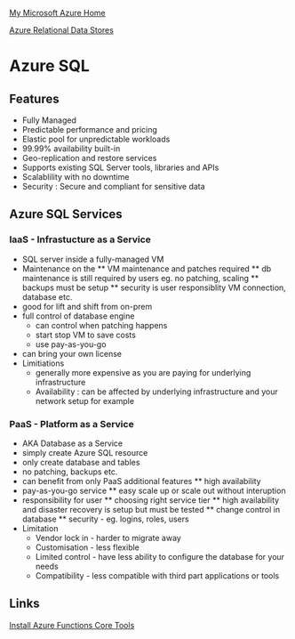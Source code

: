 [My Microsoft Azure Home](microsoft_learn_home.md)

[Azure Relational Data Stores](azure_relational_data_stores.md)


# Azure SQL

## Features

* Fully Managed
* Predictable performance and pricing
* Elastic pool for unpredictable workloads
* 99.99% availability built-in
* Geo-replication and restore services
* Supports existing SQL Server tools, libraries and APIs
* Scalablility with no downtime
* Security : Secure and compliant for sensitive data


## Azure SQL Services

### IaaS - Infrastucture as a Service

* SQL server inside a fully-managed VM
* Maintenance on the 
    ** VM maintenance and patches required
    ** db maintenance is still required by users eg. no patching, scaling
    ** backups must be setup
    ** security is user responsiblity VM connection, database etc.
* good for lift and shift from on-prem
* full control of database engine
    * can control when patching happens
    * start stop VM to save costs
    * use pay-as-you-go
* can bring your own license
* Limitiations
    * generally more expensive as you are paying for underlying infrastructure
    * Availability : can be affected by underlying infrastructure and your network setup for example


### PaaS - Platform as a Service

* AKA Database as a Service
* simply create Azure SQL resource
* only create database and tables
* no patching, backups etc.
* can benefit from only PaaS additional features
    ** high availability
* pay-as-you-go service
    ** easy scale up or scale out without interuption
* responsibility for user
    ** choosing right service tier
    ** high availability and disaster recovery is setup but must be tested
    ** change control in database
    ** security - eg. logins, roles, users
* Limitation
    * Vendor lock in - harder to migrate away
    * Customisation - less flexible
    * Limited control - have less ability to configure the database for your needs
    * Compatibility - less compatible with third part applications or tools





## Links

[Install Azure Functions Core Tools](https://learn.microsoft.com/en-us/azure/azure-functions/functions-run-local?tabs=v4%2Cwindows%2Ccsharp%2Cportal%2Cbash#install-the-azure-functions-core-tools)



